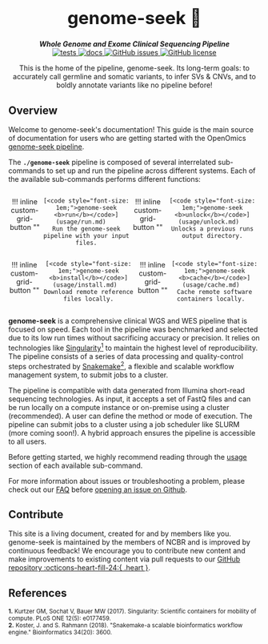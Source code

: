 <div align="center">

  <h1 style="font-size: 250%">genome-seek 🔬</h1>

  <b><i>Whole Genome and Exome Clinical Sequencing Pipeline</i></b><br> 
  <a href="https://github.com/OpenOmics/genome-seek/actions/workflows/main.yaml">
    <img alt="tests" src="https://github.com/OpenOmics/genome-seek/workflows/tests/badge.svg">
  </a>
  <a href="https://github.com/OpenOmics/genome-seek/actions/workflows/docs.yml">
    <img alt="docs" src="https://github.com/OpenOmics/genome-seek/workflows/docs/badge.svg">
  </a>
  <a href="https://github.com/OpenOmics/genome-seek/issues">
    <img alt="GitHub issues" src="https://img.shields.io/github/issues/OpenOmics/genome-seek?color=brightgreen">
  </a>
  <a href="https://github.com/OpenOmics/genome-seek/blob/main/LICENSE">
    <img alt="GitHub license" src="https://img.shields.io/github/license/OpenOmics/genome-seek">
  </a>

  <p>
    This is the home of the pipeline, genome-seek. Its long-term goals: to accurately call germline and somatic variants, to infer SVs & CNVs, and to boldly annotate variants like no pipeline before!
  </p>

</div>  


## Overview
Welcome to genome-seek's documentation! This guide is the main source of documentation for users who are getting started with the OpenOmics [genome-seek pipeline](https://github.com/OpenOmics/genome-seek/). 

The **`./genome-seek`** pipeline is composed of several interrelated sub-commands to set up and run the pipeline across different systems. Each of the available sub-commands performs different functions: 

<section align="center" markdown="1" style="display: flex; flex-wrap: row wrap; justify-content: space-around;">

!!! inline custom-grid-button ""

    [<code style="font-size: 1em;">genome-seek <b>run</b></code>](usage/run.md)   
    Run the genome-seek pipeline with your input files.

!!! inline custom-grid-button ""

    [<code style="font-size: 1em;">genome-seek <b>unlock</b></code>](usage/unlock.md)  
    Unlocks a previous runs output directory.

</section>

<section align="center" markdown="1" style="display: flex; flex-wrap: row wrap; justify-content: space-around;">


!!! inline custom-grid-button ""

    [<code style="font-size: 1em;">genome-seek <b>install</b></code>](usage/install.md)  
    Download remote reference files locally.


!!! inline custom-grid-button ""

    [<code style="font-size: 1em;">genome-seek <b>cache</b></code>](usage/cache.md)  
    Cache remote software containers locally.  

</section>

**genome-seek** is a comprehensive clinical WGS and WES pipeline that is focused on speed. Each tool in the pipeline was benchmarked and selected due to its low run times without sacrificing accuracy or precision. It relies on technologies like [Singularity<sup>1</sup>](https://singularity.lbl.gov/) to maintain the highest level of reproducibility. The pipeline consists of a series of data processing and quality-control steps orchestrated by [Snakemake<sup>2</sup>](https://snakemake.readthedocs.io/en/stable/), a flexible and scalable workflow management system, to submit jobs to a cluster.

The pipeline is compatible with data generated from Illumina short-read sequencing technologies. As input, it accepts a set of FastQ files and can be run locally on a compute instance or on-premise using a cluster (recommended). A user can define the method or mode of execution. The pipeline can submit jobs to a cluster using a job scheduler like SLURM (more coming soon!). A hybrid approach ensures the pipeline is accessible to all users.

Before getting started, we highly recommend reading through the [usage](https://openomics.github.io/genome-seek/usage/run/) section of each available sub-command.

For more information about issues or troubleshooting a problem, please check out our [FAQ](https://openomics.github.io/genome-seek/faq/questions/) before [opening an issue on Github](https://github.com/OpenOmics/genome-seek/issues).

## Contribute 

This site is a living document, created for and by members like you. genome-seek is maintained by the members of NCBR and is improved by continuous feedback! We encourage you to contribute new content and make improvements to existing content via pull requests to our [GitHub repository :octicons-heart-fill-24:{ .heart }](https://github.com/OpenOmics/genome-seek).


## References
<sup>**1.**  Kurtzer GM, Sochat V, Bauer MW (2017). Singularity: Scientific containers for mobility of compute. PLoS ONE 12(5): e0177459.</sup>  
<sup>**2.**  Koster, J. and S. Rahmann (2018). "Snakemake-a scalable bioinformatics workflow engine." Bioinformatics 34(20): 3600.</sup>  
